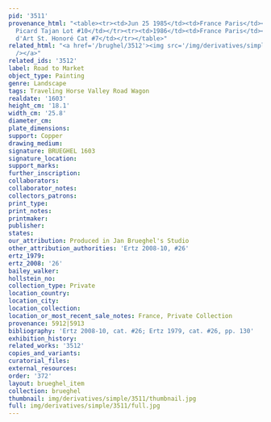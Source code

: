 ```yaml
---
pid: '3511'
provenance_html: "<table><tr><td>Jun 25 1985</td><td>France Paris</td><td>Sale Ader
  Picard Tajan Lot #10</td></tr><tr><td>1986</td><td>France Paris</td><td>Galerie
  d'Art St. Honoré Cat #7</td></tr></table>"
related_html: "<a href='/brughel/3512'><img src='/img/derivatives/simple/3512/thumbnail.jpg'
  /></a>"
related_ids: '3512'
label: Road to Market
object_type: Painting
genre: Landscape
tags: Traveling Horse Valley Road Wagon
realdate: '1603'
height_cm: '18.1'
width_cm: '25.8'
diameter_cm: 
plate_dimensions: 
support: Copper
drawing_medium: 
signature: BRUEGHEL 1603
signature_location: 
support_marks: 
further_inscription: 
collaborators: 
collaborator_notes: 
collectors_patrons: 
print_type: 
print_notes: 
printmaker: 
publisher: 
states: 
our_attribution: Produced in Jan Brueghel's Studio
other_attribution_authorities: 'Ertz 2008-10, #26'
ertz_1979: 
ertz_2008: '26'
bailey_walker: 
hollstein_no: 
collection_type: Private
location_country: 
location_city: 
location_collection: 
location_or_most_recent_sale_notes: France, Private Collection
provenance: 5912|5913
bibliography: 'Ertz 2008-10, cat. #26; Ertz 1979, cat. #26, pp. 130'
exhibition_history: 
related_works: '3512'
copies_and_variants: 
curatorial_files: 
external_resources: 
order: '372'
layout: brueghel_item
collection: brueghel
thumbnail: img/derivatives/simple/3511/thumbnail.jpg
full: img/derivatives/simple/3511/full.jpg
---
```

